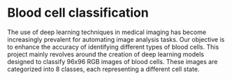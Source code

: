# Blood cell classification
The use of deep learning techniques in medical imaging  has become increasingly prevalent for automating image analysis tasks. Our objective is to enhance the accuracy of identifying different types of blood cells. This project mainly revolves around the creation of deep learning models designed to classify 96x96 RGB images of blood cells. These images are categorized into 8 classes, each representing a different cell state.
